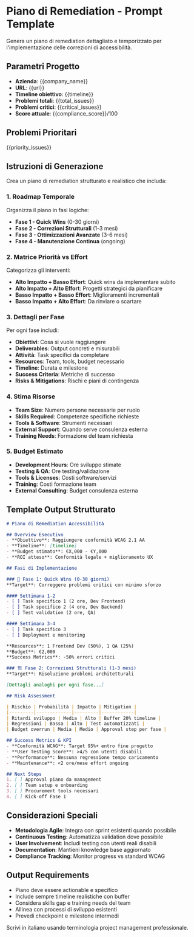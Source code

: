 # Piano di Remediation - Prompt Template

Genera un piano di remediation dettagliato e temporizzato per l'implementazione delle correzioni di accessibilità.

## Parametri Progetto
- **Azienda**: {{company_name}}
- **URL**: {{url}}
- **Timeline obiettivo**: {{timeline}}
- **Problemi totali**: {{total_issues}}
- **Problemi critici**: {{critical_issues}}
- **Score attuale**: {{compliance_score}}/100

## Problemi Prioritari
{{priority_issues}}

## Istruzioni di Generazione

Crea un piano di remediation strutturato e realistico che includa:

### 1. Roadmap Temporale
Organizza il piano in fasi logiche:
- **Fase 1 - Quick Wins** (0-30 giorni)
- **Fase 2 - Correzioni Strutturali** (1-3 mesi)  
- **Fase 3 - Ottimizzazioni Avanzate** (3-6 mesi)
- **Fase 4 - Manutenzione Continua** (ongoing)

### 2. Matrice Priorità vs Effort
Categorizza gli interventi:
- **Alto Impatto + Basso Effort**: Quick wins da implementare subito
- **Alto Impatto + Alto Effort**: Progetti strategici da pianificare
- **Basso Impatto + Basso Effort**: Miglioramenti incrementali
- **Basso Impatto + Alto Effort**: Da rinviare o scartare

### 3. Dettagli per Fase
Per ogni fase includi:
- **Obiettivi**: Cosa si vuole raggiungere
- **Deliverables**: Output concreti e misurabili
- **Attività**: Task specifici da completare
- **Resources**: Team, tools, budget necessario
- **Timeline**: Durata e milestone
- **Success Criteria**: Metriche di successo
- **Risks & Mitigations**: Rischi e piani di contingenza

### 4. Stima Risorse
- **Team Size**: Numero persone necessarie per ruolo
- **Skills Required**: Competenze specifiche richieste
- **Tools & Software**: Strumenti necessari
- **External Support**: Quando serve consulenza esterna
- **Training Needs**: Formazione del team richiesta

### 5. Budget Estimato
- **Development Hours**: Ore sviluppo stimate
- **Testing & QA**: Ore testing/validazione
- **Tools & Licenses**: Costi software/servizi
- **Training**: Costi formazione team
- **External Consulting**: Budget consulenza esterna

## Template Output Strutturato

```markdown
# Piano di Remediation Accessibilità

## Overview Esecutivo
- **Obiettivo**: Raggiungere conformità WCAG 2.1 AA
- **Timeline**: [timeline] 
- **Budget stimato**: €X,000 - €Y,000
- **ROI atteso**: Conformità legale + miglioramento UX

## Fasi di Implementazione

### 🚀 Fase 1: Quick Wins (0-30 giorni)
**Target**: Correggere problemi critici con minimo sforzo

#### Settimana 1-2
- [ ] Task specifico 1 (2 ore, Dev Frontend)
- [ ] Task specifico 2 (4 ore, Dev Backend)
- [ ] Test validation (2 ore, QA)

#### Settimana 3-4  
- [ ] Task specifico 3
- [ ] Deployment e monitoring

**Resources**: 1 Frontend Dev (50%), 1 QA (25%)
**Budget**: €2,000
**Success Metrics**: -50% errori critici

### 🏗️ Fase 2: Correzioni Strutturali (1-3 mesi)
**Target**: Risoluzione problemi architetturali

[Dettagli analoghi per ogni fase...]

## Risk Assessment

| Rischio | Probabilità | Impatto | Mitigation |
|---------|-------------|---------|------------|
| Ritardi sviluppo | Media | Alto | Buffer 20% timeline |
| Regressioni | Bassa | Alto | Test automatizzati |
| Budget overrun | Media | Medio | Approval step per fase |

## Success Metrics & KPI
- **Conformità WCAG**: Target 95%+ entro fine progetto
- **User Testing Score**: >4/5 con utenti disabili  
- **Performance**: Nessuna regressione tempo caricamento
- **Maintenance**: <2 ore/mese effort ongoing

## Next Steps
1. [ ] Approval piano da management
2. [ ] Team setup e onboarding
3. [ ] Procurement tools necessari
4. [ ] Kick-off Fase 1
```

## Considerazioni Speciali
- **Metodologia Agile**: Integra con sprint esistenti quando possibile
- **Continuous Testing**: Automatizza validation dove possibile  
- **User Involvement**: Includi testing con utenti reali disabili
- **Documentation**: Mantieni knowledge base aggiornato
- **Compliance Tracking**: Monitor progress vs standard WCAG

## Output Requirements
- Piano deve essere actionable e specifico
- Include sempre timeline realistiche con buffer
- Considera skills gap e training needs del team
- Allinea con processi di sviluppo esistenti
- Prevedi checkpoint e milestone intermedi

Scrivi in italiano usando terminologia project management professionale.